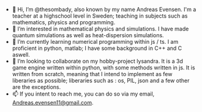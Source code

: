 - 👋 Hi, I’m @thesombady, also known by my name Andreas Evensen. I'm a teacher at a highschool level in Sweden; teaching in subjects such as mathematics, physics and programming.
- 👀 I’m interested in mathematical physics and simulations. I have made quantum simulations as well as heat-dispersion simulations.
- 🌱 I’m currently learning numerical programming within js / ts. I am proficient in python, matlab; I have some background in C++ and C aswell.
- 💞️ I’m looking to collaborate on my hobby-project lysandra. It is a 3d game engine written within python, with some methods written in js. It is written from scratch, meaning
that I intend to implement as few liberaries as possible; liberaries such as : os, PIL, json and a few other are the exceptions. 
- 📫 If you intent to reach me, you can do so via my email, Andreas.evensen11@gmail.com.

<!---
thesombady/thesombady is a ✨ special ✨ repository because its `README.md` (this file) appears on your GitHub profile.
You can click the Preview link to take a look at your changes.
--->
